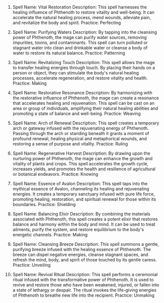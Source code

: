 1.  Spell Name: Vital Restoration Description: This spell harnesses the healing influence of Phthenoth to restore vitality and well-being. It can accelerate the natural healing process, mend wounds, alleviate pain, and revitalize the body and spirit. Practice: Perfecting

2.  Spell Name: Purifying Waters Description: By tapping into the cleansing power of Phthenoth, the mage can purify water sources, removing impurities, toxins, and contaminants. This spell can turn polluted or stagnant water into clean and drinkable water or cleanse a body of water to restore its natural balance. Practice: Patterning

3.  Spell Name: Revitalizing Touch Description: This spell allows the mage to transfer healing energies through touch. By placing their hands on a person or object, they can stimulate the body's natural healing processes, accelerate regeneration, and restore vitality and health. Practice: Making

4.  Spell Name: Restorative Resonance Description: By harmonizing with the restorative influence of Phthenoth, the mage can create a resonance that accelerates healing and rejuvenation. This spell can be cast on an area or group of individuals, amplifying their natural healing abilities and promoting a state of balance and well-being. Practice: Weaving

5.  Spell Name: Arch of Renewal Description: This spell creates a temporary arch or gateway infused with the rejuvenating energy of Phthenoth. Passing through the arch or standing beneath it grants a moment of profound renewal, healing physical and metaphorical wounds, and restoring a sense of purpose and vitality. Practice: Ruling

6.  Spell Name: Regenerative Harvest Description: By drawing upon the nurturing power of Phthenoth, the mage can enhance the growth and vitality of plants and crops. This spell accelerates the growth cycle, increases yields, and promotes the health and resilience of agricultural or botanical endeavors. Practice: Knowing

7.  Spell Name: Essence of Avalon Description: This spell taps into the mythical essence of Avalon, channeling its healing and rejuvenating energies. It creates a temporary sanctuary infused with pure life force, promoting healing, restoration, and spiritual renewal for those within its boundaries. Practice: Shielding

8.  Spell Name: Balancing Elixir Description: By combining the materials associated with Phthenoth, this spell creates a potent elixir that restores balance and harmony within the body and mind. It can be used to treat ailments, purify the system, and restore equilibrium to the body's energetic channels. Practice: Making

9.  Spell Name: Cleansing Breeze Description: This spell summons a gentle, purifying breeze infused with the healing essence of Phthenoth. The breeze can dispel negative energies, cleanse stagnant spaces, and refresh the mind, body, and spirit of those touched by its gentle caress. Practice: Unveiling

10. Spell Name: Revival Ritual Description: This spell performs a ceremonial ritual infused with the transformative power of Phthenoth. It is used to revive and restore those who have been weakened, injured, or fallen into a state of lethargy or despair. The ritual invokes the life-giving energies of Phthenoth to breathe new life into the recipient. Practice: Unmaking